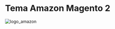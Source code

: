 # Tema Amazon Magento 2 

![logo_amazon](https://user-images.githubusercontent.com/104235205/182436241-1ab9b1b8-0ee2-47cc-94a7-bf019400a4b3.png)


